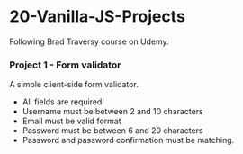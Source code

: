 # 20-Vanilla-JS-Projects
Following Brad Traversy course on Udemy.


### Project 1 - Form validator

A simple client-side form validator.

- All fields are required
- Username must be between 2 and 10 characters
- Email must be valid format
- Password must be between 6 and 20 characters
- Password and password confirmation must be matching.

